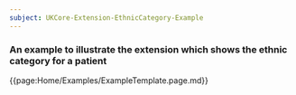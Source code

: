 ```yaml
---
subject: UKCore-Extension-EthnicCategory-Example
---
```

### An example to illustrate the extension which shows the ethnic category for a patient

{{page:Home/Examples/ExampleTemplate.page.md}}